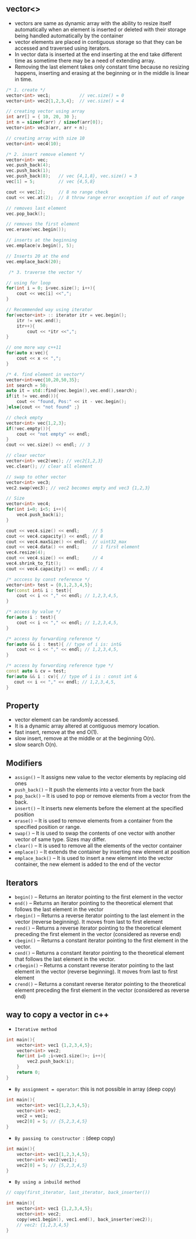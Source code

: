 ## vector<> ##
- vectors are same as dynamic array with the ability to resize itself automatically when an element is inserted or deleted with their storage being handled automatically by the container
- vector elements are placed in contiguous storage so that they can be accessed and traversed using iterators.
- In vector data is inserted at the end inserting at the end take different time as sometime there may be a need of extending array.
- Removing the last element takes only constant time because no resizing happens, inserting and erasing at the beginning or in the middle is linear in time.
```cpp
/* 1. create */
vector<int> vec1;           // vec.size() = 0
vector<int> vec2{1,2,3,4};  // vec.size() = 4

// creating vector using array
int arr[] = { 10, 20, 30 };
int n = sizeof(arr) / sizeof(arr[0]);  
vector<int> vec3(arr, arr + n);

// creating array with size 10
vector<int> vec4(10);  
```
```cpp
/* 2. insert remove element */
vector<int> vec;  
vec.push_back(4);
vec.push_back(1);
vec.push_back(8);   // vec {4,1,8}, vec.size() = 3
vec[1] = 5;         // vec {4,5,8}  

cout << vec[2];     // 8 no range check
cout << vec.at(2);  // 8 throw range error exception if out of range

// removes last element
vec.pop_back();

// removes the first element
vec.erase(vec.begin());

// inserts at the beginning
vec.emplace(v.begin(), 5);

// Inserts 20 at the end
vec.emplace_back(20);
```

```cpp
 /* 3. traverse the vector */

// using for loop
for(int i = 0; i<vec.size(); i++){
    cout << vec[i] <<",";
}

// Recommended way using iterator
for(vector<int> :: iterator itr = vec.begin();
    itr != vec.end();
    itr++){
        cout << *itr <<",";
}

// one more way c++11
for(auto x:vec){
    cout << x << ",";
}
```
```cpp
/* 4. find element in vector*/
vector<int>vec{10,20,50,35};
int search = 50;
auto it = std::find(vec.begin(),vec.end(),search);
if(it != vec.end()){
    cout << "found, Pos:" << it - vec.begin();
}else{cout << "not found" ;}
```
```cpp
// check empty 
vector<int> vec{1,2,3};
if(!vec.empty()){
    cout << "not empty" << endl;
}
cout << vec.size() << endl; // 3

// clear vector
vector<int> vec2(vec); // vec2{1,2,3}
vec.clear(); // clear all element

// swap to other vector
vector<int> vec3;
vec2.swap(vec3); // vec2 becomes empty and vec3 {1,2,3} 

// Size
vector<int> vec4;
for(int i=0; i<5; i++){
    vec4.push_back(i);
}

cout << vec4.size() << endl;     // 5
cout << vec4.capacity() << endl; // 8
cout << vec4.maxSize() << endl;  // uint32_max
cout << vec4.data() << endl;     // 1 first element
vec4.resize(4);
cout << vec4.size() << endl;     // 4
vec4.shrink_to_fit();   
cout << vec4.capacity() << endl; // 4
```
```cpp
/* acccess by const reference */
vector<int> test = {0,1,2,3,4,5};
for(const int& i : test){
    cout << i << "," << endl; // 1,2,3,4,5,
}

/* access by value */
for(auto i : test){
    cout << i << "," << endl; // 1,2,3,4,5,
}

/* access by forwarding reference */
for(auto && i : test){ // type of i is: int&
    cout << i << "," << endl; // 1,2,3,4,5,
}

/* access by forwording reference type */
const auto & cv = test;
for(auto && i : cv){ // type of i is : const int &
   cout << i << "," << endl; // 1,2,3,4,5,
}

```
## Property ##
- vector element can be randomly accessed.
- It is a dynamic array altered at contiguous memory location.
- fast insert, remove at the end O(1).
- slow insert, remove at the middle or at the beginning O(n).
- slow search O(n).

## Modifiers ##
- `assign()` – It assigns new value to the vector elements by replacing old ones
- `push_back()` – It push the elements into a vector from the back
- `pop_back()` – It is used to pop or remove elements from a vector from the back.
- `insert()` – It inserts new elements before the element at the specified position
- `erase()` – It is used to remove elements from a container from the specified position or range.
- `swap()` – It is used to swap the contents of one vector with another vector of same type. Sizes may differ.
- `clear()` – It is used to remove all the elements of the vector container
- `emplace()` – It extends the container by inserting new element at position
- `emplace_back()` – It is used to insert a new element into the vector container, the new element is added to the end of the vector

## Iterators ## 
- `begin()` – Returns an iterator pointing to the first element in the vector
- `end()` – Returns an iterator pointing to the theoretical element that follows the last element in the vector
- `rbegin()` – Returns a reverse iterator pointing to the last element in the vector (reverse beginning). It moves from last to first element
- `rend()` – Returns a reverse iterator pointing to the theoretical element preceding the first element in the vector (considered as reverse end)
- `cbegin()` – Returns a constant iterator pointing to the first element in the vector.
- `cend()` – Returns a constant iterator pointing to the theoretical element that follows the last element in the vector.
- `crbegin()` – Returns a constant reverse iterator pointing to the last element in the vector (reverse beginning). It moves from last to first element
- `crend()` – Returns a constant reverse iterator pointing to the theoretical element preceding the first element in the vector (considered as reverse end)

## way to copy a vector in c++ ##
- `Iterative method`
```cpp
int main(){
    vector<int> vec1 {1,2,3,4,5};
    vector<int> vec2;
    for(int i=0 ;i<vec1.size()>; i++){
        vec2.push_back(i);
    }
    return 0;
}
```
- `By assignment = operator`: this is not possible in array (deep copy)
```cpp
int main(){
    vector<int> vec1{1,2,3,4,5};
    vector<int> vec2;
    vec2 = vec1;
    vec2[0] = 5; // {5,2,3,4,5}
}
```

- `By passing to constructor `: (deep copy)
```cpp
int main(){
    vector<int> vec1{1,2,3,4,5};
    vector<int> vec2(vec1);
    vec2[0] = 5; // {5,2,3,4,5}
}
```
- `By using a inbuild method`
```cpp
// copy(first_iterator, last_iterator, back_inserter())

int main(){
    vector<int> vec1 {1,2,3,4,5};
    vector<int> vec2;
    copy(vec1.begin(), vec1.end(), back_inserter(vec2));
    // vec2: {1,2,3,4,5}
}
```



